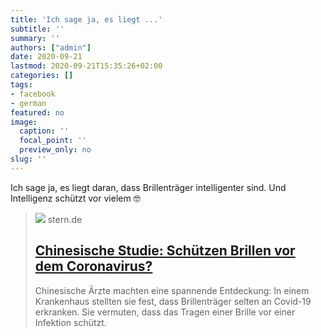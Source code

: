 ```yaml
---
title: 'Ich sage ja, es liegt ...'
subtitle: ''
summary: ''
authors: ["admin"]
date: 2020-09-21
lastmod: 2020-09-21T15:35:26+02:00
categories: []
tags:
- facebook
- german
featured: no
image:
  caption: ''
  focal_point: ''
  preview_only: no
slug: ''
---
```

Ich sage ja, es liegt daran, dass Brillenträger intelligenter sind. Und Intelligenz schützt vor vielem 🤓
> [![](https://image.stern.de/9422262/t/br/v2/w1440/r1.7778/-/pic.jpg)](https://www.stern.de/gesundheit/chinesische-studie--schuetzen-brillen-vor-dem-coronavirus--9422260.html)
> stern.de
> ## [Chinesische Studie: Schützen Brillen vor dem Coronavirus?](https://www.stern.de/gesundheit/chinesische-studie--schuetzen-brillen-vor-dem-coronavirus--9422260.html)
>
>Chinesische Ärzte machten eine spannende Entdeckung: In einem Krankenhaus stellten sie fest, dass Brillenträger selten an Covid-19 erkranken. Sie vermuten, dass das Tragen einer Brille vor einer Infektion schützt.


